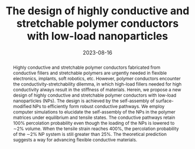 ---
title: The design of highly conductive and stretchable polymer conductors with low-load nanoparticles
authors:
- Yu-Ting Sun
- Can Zhao
- 朱有亮
- Jun-Lei Guan
- Li-Li Zhang
- Lai Wei
- Zhao-Yan Sun
- Yi-Neng Huang
date: '2023-08-16'
doi: 10.1039/D3SM00669G
publish_types: ['期刊文章']
publication: Soft Matter
publication_short: Soft Matter
abstract: Highly conductive and stretchable polymer conductors  fabricated from conductive fillers and stretchable polymers are urgently  needed in flexible electronics, implants, soft robotics, etc. However,  polymer conductors encounter the conductivity-stretchability dilemma, in  which high-load fillers needed for high conductivity always result in  the stiffness of materials. Herein, we propose a new design of highly  conductive and stretchable polymer conductors with low-load  nanoparticles (NPs). The design is achieved by the self-assembly of  surface-modified NPs to efficiently form robust conductive pathways. We  employ computer simulations to elucidate the self-assembly of the NPs in  the polymer matrices under equilibrium and tensile states. The  conductive pathways retain 100% percolation probability even though the  loading of the NPs is lowered to ∼2% volume. When the tensile strain  reaches 400%, the percolation probability of the ∼2% NP system is still  greater than 25%. The theoretical prediction suggests a way for  advancing flexible conductive materials.
url_pdf: https://pubs.rsc.org/en/content/articlelanding/2023/sm/d3sm00669g
---